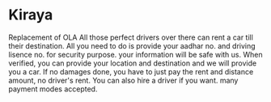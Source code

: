 # Kiraya
Replacement of OLA
All those perfect drivers over there can rent a car till their destination.
All you need to do is provide your aadhar no. and driving lisence no. for security purpose.
your information will be safe with us.
When verified, you can provide your location and destination and we will provide you a car.
If no damages done, you have to just pay the rent and distance amount, no driver's rent.
You can also hire a driver if you want.
many payment modes accepted.
